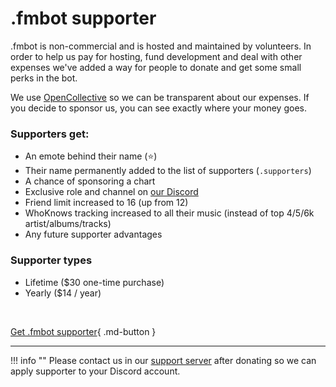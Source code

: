 # .fmbot supporter

.fmbot is non-commercial and is hosted and maintained by volunteers. In order to help us pay for hosting, fund development and deal with other expenses we've added a way for people to donate and get some small perks in the bot.

We use [OpenCollective](https://opencollective.com/fmbot) so we can be transparent about our expenses. If you decide to sponsor us, you can see exactly where your money goes.


### Supporters get: 
- An emote behind their name (⭐)
- Their name permanently added to the list of supporters (`.supporters`)
- A chance of sponsoring a chart
- Exclusive role and channel on [our Discord](https://discord.gg/6y3jJjtDqK)
- Friend limit increased to 16 (up from 12)
- WhoKnows tracking increased to all their music (instead of top 4/5/6k artist/albums/tracks)
- Any future supporter advantages


### Supporter types

- Lifetime ($30 one-time purchase)
- Yearly ($14 / year)

<br>

[Get .fmbot supporter](https://opencollective.com/fmbot/contribute){ .md-button }

<hr>

    
!!! info ""
    Please contact us in our [support server](http://server.fmbot.xyz/) after donating so we can apply supporter to your Discord account.
